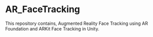 # AR_FaceTracking
This repository contains, Augmented Reality Face Tracking using AR Foundation and ARKit Face Tracking in Unity. 
